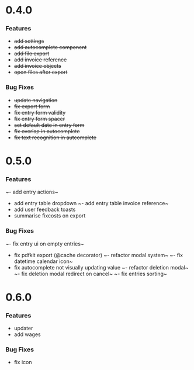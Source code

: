 # 0.4.0

### Features

- ~~add settings~~
- ~~add autocomplete component~~
- ~~add file export~~
- ~~add invoice reference~~
- ~~add invoice objects~~
- ~~open files after export~~

### Bug Fixes

- ~~update navigation~~
- ~~fix export form~~
- ~~fix entry form validity~~
- ~~fix entry form spacer~~
- ~~set default date in entry form~~
- ~~fix overlap in autocomplete~~
- ~~fix text recognition in autcomplete~~

# 0.5.0

### Features

~- add entry actions~
- add entry table dropdown
~- add entry table invoice reference~
- add user feedback toasts
- summarise fixcosts on export

### Bug Fixes

~- fix entry ui on empty entries~
- fix pdfkit export (@cache decorator)
~- refactor modal system~
~- fix datetime calendar icon~
- fix autocomplete not visually updating value
~- refactor deletion modal~
~- fix deletion modal redirect on cancel~
~- fix entries sorting~

# 0.6.0

### Features

- updater
- add wages

### Bug Fixes

- fix icon
